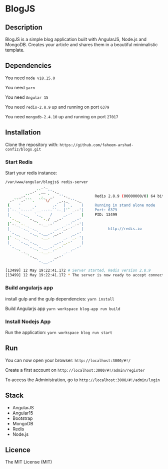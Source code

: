# BlogJS


## Description

BlogJS is a simple blog application built with AngularJS, Node.js and MongoDB. Creates your article and shares them in a beautiful minimalistic template.


## Dependencies
You need `node v18.15.0`

You need `yarn`

You need `Angular 15`

You need `redis-2.8.9` up and running on port `6379`

You need `mongodb-2.4.10` up and running on port `27017`

## Installation

Clone the repository with: `https://github.com/faheem-arshad-confiz/blogs.git`

### Start Redis

Start your redis instance:
```bash
/var/www/angular/blogjs$ redis-server 
                _._                                                  
           _.-``__ ''-._                                             
      _.-``    `.  `_.  ''-._           Redis 2.8.9 (00000000/0) 64 bit
  .-`` .-```.  ```\/    _.,_ ''-._                                   
 (    '      ,       .-`  | `,    )     Running in stand alone mode
 |`-._`-...-` __...-.``-._|'` _.-'|     Port: 6379
 |    `-._   `._    /     _.-'    |     PID: 13499
  `-._    `-._  `-./  _.-'    _.-'                                   
 |`-._`-._    `-.__.-'    _.-'_.-'|                                  
 |    `-._`-._        _.-'_.-'    |           http://redis.io        
  `-._    `-._`-.__.-'_.-'    _.-'                                   
 |`-._`-._    `-.__.-'    _.-'_.-'|                                  
 |    `-._`-._        _.-'_.-'    |                                  
  `-._    `-._`-.__.-'_.-'    _.-'                                   
      `-._    `-.__.-'    _.-'                                       
          `-._        _.-'                                           
              `-.__.-'                                               

[13499] 12 May 19:22:41.172 # Server started, Redis version 2.8.9
[13499] 12 May 19:22:41.172 * The server is now ready to accept connections on port 6379
```

### Build angularjs app

install gulp and the gulp dependencies: `yarn install`

Build Angularjs app `yarn workspace blog-app run build`

### Install Nodejs App

Run the application: `yarn workspace blog run start`

## Run

You can now open your browser: `http://localhost:3000/#!/`

Create a first account on `http://localhost:3000/#!/admin/register`

To access the Administration, go to `http://localhost:3000/#!/admin/login`

## Stack

* AngularJS
* Angular15
* Bootstrap
* MongoDB
* Redis
* Node.js

## Licence
The MIT License (MIT)


